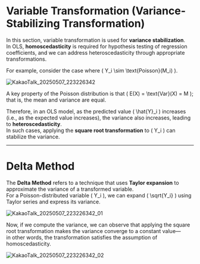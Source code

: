 # Variable Transformation (Variance-Stabilizing Transformation)

In this section, variable transformation is used for **variance stabilization**.  
In OLS, **homoscedasticity** is required for hypothesis testing of regression coefficients, and we can address heteroscedasticity through appropriate transformations.

For example, consider the case where \( Y_i \sim \text{Poisson}(M_i) \).

![KakaoTalk_20250507_223226342](https://github.com/user-attachments/assets/7d821ca9-98af-4b49-9327-643c9009afc7)

A key property of the Poisson distribution is that \( E(X) = \text{Var}(X) = M \); that is, the mean and variance are equal.

Therefore, in an OLS model, as the predicted value \( \hat{Y}_i \) increases (i.e., as the expected value increases), the variance also increases, leading to **heteroscedasticity**.  
In such cases, applying the **square root transformation** to \( Y_i \) can stabilize the variance.

---

# Delta Method

The **Delta Method** refers to a technique that uses **Taylor expansion** to approximate the variance of a transformed variable.  
For a Poisson-distributed variable \( Y_i \), we can expand \( \sqrt{Y_i} \) using Taylor series and express its variance.

![KakaoTalk_20250507_223226342_01](https://github.com/user-attachments/assets/24bfa2a4-7657-48db-9e4a-de14e2112e05)

Now, if we compute the variance, we can observe that applying the square root transformation makes the variance converge to a constant value—  
in other words, the transformation satisfies the assumption of homoscedasticity.

![KakaoTalk_20250507_223226342_02](https://github.com/user-attachments/assets/d895bba5-9885-4e63-8e88-da3d55d89243)
